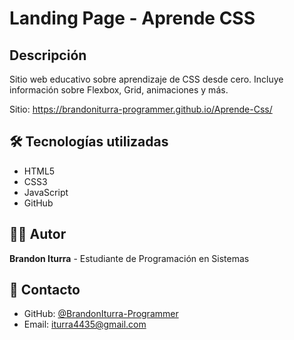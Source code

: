 # Landing Page - Aprende CSS

## Descripción
Sitio web educativo sobre aprendizaje de CSS desde cero. Incluye información sobre Flexbox, Grid, animaciones y más.

Sitio: https://brandoniturra-programmer.github.io/Aprende-Css/

## 🛠️ Tecnologías utilizadas
- HTML5
- CSS3
- JavaScript
- GitHub

## 👨‍💻 Autor
**Brandon Iturra** - Estudiante de Programación en Sistemas

## 📧 Contacto
- GitHub: [@BrandonIturra-Programmer](https://github.com/BrandonIturra-Programmer)
- Email: iturra4435@gmail.com
